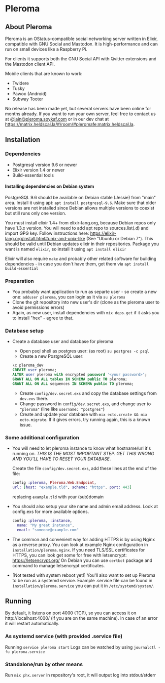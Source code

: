 # Pleroma

## About Pleroma

Pleroma is an OStatus-compatible social networking server written in Elixir, compatible with GNU Social and Mastodon. It is high-performance and can run on small devices like a Raspberry Pi.

For clients it supports both the GNU Social API with Qvitter extensions and the Mastodon client API.

Mobile clients that are known to work:

* Twidere
* Tusky
* Pawoo (Android)
* Subway Tooter

No release has been made yet, but several servers have been online for months already. If you want to run your own server, feel free to contact us at @lain@pleroma.soykaf.com or in our dev chat at https://matrix.heldscal.la/#/room/#pleromafe:matrix.heldscal.la.

## Installation

### Dependencies

* Postgresql version 9.6 or newer
* Elixir version 1.4 or newer
* Build-essential tools

#### Installing dependencies on Debian system
PostgreSQL 9.6 should be available on Debian stable (Jessie) from "main" area. Install it using apt: `apt install postgresql-9.6`. Make sure that older versions are not installed since Debian allows multiple versions to coexist but still runs only one version.

You must install elixir 1.4+ from elixir-lang.org, because Debian repos only have 1.3.x version. You will need to add apt repo to sources.list(.d) and import GPG key. Follow instructions here: https://elixir-lang.org/install.html#unix-and-unix-like (See "Ubuntu or Debian 7"). This should be valid until Debian updates elixir in their repositories. Package you want is named `elixir`, so install it using `apt install elixir`

Elixir will also require `make` and probably other related software for building dependencies - in case you don't have them, get them via `apt install build-essential`

### Preparation

  * You probably want application to run as separte user - so create a new one: `adduser pleroma`, you can login as it via `su pleroma`
  * Clone the git repository into new user's dir (clone as the pleroma user to avoid permissions errors)
  * Again, as new user, install dependencies with `mix deps.get` if it asks you to install "hex" - agree to that.

### Database setup

  * Create a database user and database for pleroma
     * Open psql shell as postgres user: (as root) `su postgres -c psql`
     * Create a new PostgreSQL user:

     ```sql
     \c pleroma_dev
     CREATE user pleroma;
     ALTER user pleroma with encrypted password '<your password>';
     GRANT ALL ON ALL tables IN SCHEMA public TO pleroma;
     GRANT ALL ON ALL sequences IN SCHEMA public TO pleroma;
     ```

     * Create `config/dev.secret.exs` and copy the database settings from `dev.exs` there.
     * Change password in `config/dev.secret.exs`, and change user to `"pleroma"` (line like `username: "postgres"`)
     * Create and update your database with `mix ecto.create && mix ecto.migrate`. If it gives errors, try running again, this is a known issue.

### Some additional configuration

  * You will need to let pleroma instance to know what hostname/url it's running on. _THIS IS THE MOST IMPORTANT STEP. GET THIS WRONG AND YOU'LL HAVE TO RESET YOUR DATABASE_.

    Create the file `config/dev.secret.exs`, add these lines at the end of the file:

    ```elixir
    config :pleroma, Pleroma.Web.Endpoint,
    url: [host: "example.tld", scheme: "https", port: 443]
    ```

    replacing `example.tld` with your (sub)domain

  * You should also setup your site name and admin email address. Look at config.exs for more available options.

    ```elixir
    config :pleroma, :instance,
      name: "My great instance",
      email: "someone@example.com"
    ```

  * The common and convenient way for adding HTTPS is by using Nginx as a reverse proxy. You can look at example Nginx configuration in `installation/pleroma.nginx`. If you need TLS/SSL certificates for HTTPS, you can look get some for free with letsencrypt: https://letsencrypt.org/
  On Debian you can use `certbot` package and command to manage letsencrypt certificates.

  * [Not tested with system reboot yet!] You'll also want to set up Pleroma to be run as a systemd service. Example .service file can be found in `installation/pleroma.service` you can put it in `/etc/systemd/system/`.

## Running

By default, it listens on port 4000 (TCP), so you can access it on http://localhost:4000/ (if you are on the same machine). In case of an error it will restart automatically.

### As systemd service (with provided .service file)
Running `service pleroma start`
Logs can be watched by using `journalctl -fu pleroma.service`

### Standalone/run by other means
Run `mix phx.server` in repository's root, it will output log into stdout/stderr
